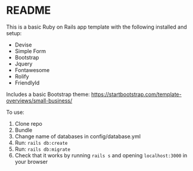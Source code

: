 # README

This is a basic Ruby on Rails app template with the following installed and setup:

- Devise
- Simple Form
- Bootstrap
- Jquery
- Fontawesome
- Rolify
- FriendlyId

Includes a basic Bootstrap theme: https://startbootstrap.com/template-overviews/small-business/

To use:

1. Clone repo
2. Bundle
3. Change name of databases in config/database.yml
4. Run: `rails db:create`
5. Run: `rails db:migrate`
6. Check that it works by running `rails s` and opening `localhost:3000` in your browser
